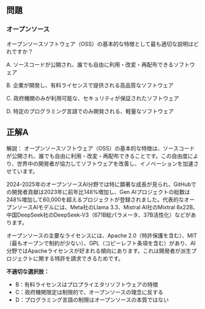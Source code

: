## 問題
### オープンソース
オープンソースソフトウェア（OSS）の基本的な特徴として最も適切な説明はどれですか？

A. ソースコードが公開され、誰でも自由に利用・改変・再配布できるソフトウェア

B. 企業が開発し、有料ライセンスで提供される高品質なソフトウェア

C. 政府機関のみが利用可能な、セキュリティが保証されたソフトウェア

D. 特定のプログラミング言語でのみ開発される、軽量なソフトウェア

## 正解A

解説：
オープンソースソフトウェア（OSS）の基本的な特徴は、ソースコードが公開され、誰でも自由に利用・改変・再配布できることです。この自由度により、世界中の開発者が協力してソフトウェアを改善し、イノベーションを加速させています。

2024-2025年のオープンソースAI分野では特に顕著な成長が見られ、GitHubでの開発者貢献は2023年に前年比148%増加し、Gen AIプロジェクトの総数は248%増加して60,000を超えるプロジェクトが登録されました。代表的なオープンソースAIモデルには、Meta社のLlama 3.3、Mistral AI社のMixtral 8x22B、中国DeepSeek社のDeepSeek-V3（671B総パラメータ、37B活性化）などがあります。

オープンソースの主要なライセンスには、Apache 2.0（特許保護を含む）、MIT（最もオープンで制約が少ない）、GPL（コピーレフト条項を含む）があり、AI分野ではApacheライセンスが好まれる傾向にあります。これは開発者が派生プロジェクトに関する特許を請求できるためです。

**不適切な選択肢：**
- B：有料ライセンスはプロプライエタリソフトウェアの特徴
- C：政府機関限定は制限的で、オープンソースの理念に反する
- D：プログラミング言語の制限はオープンソースの本質ではない 